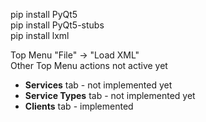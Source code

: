 <p>
pip install PyQt5<br>
pip install PyQt5-stubs<br>
pip install lxml
</p>
<p>
Top Menu "File" -> "Load XML"<br>
Other Top Menu actions not active yet<br>
</p>
<p>
    <ul>
        <li><b>Services</b> tab - not implemented yet</li>
        <li><b>Service Types</b> tab - not implemented yet</li>
        <li><b>Clients</b> tab - implemented</li>
    </ul>
</p>